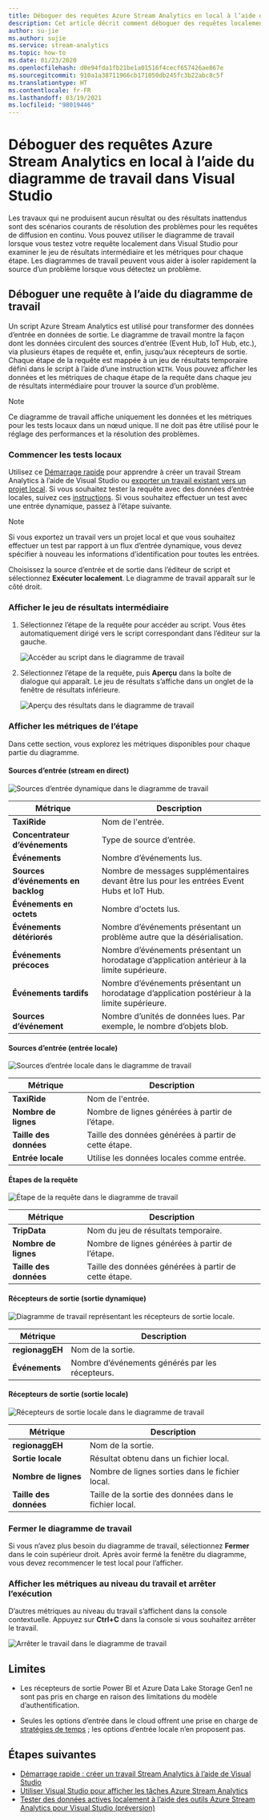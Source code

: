 ```yaml
---
title: Déboguer des requêtes Azure Stream Analytics en local à l’aide du diagramme de travail dans Visual Studio
description: Cet article décrit comment déboguer des requêtes localement à l’aide du diagramme de travail dans les outils Azure Stream Analytics pour Visual Studio.
author: su-jie
ms.author: sujie
ms.service: stream-analytics
ms.topic: how-to
ms.date: 01/23/2020
ms.openlocfilehash: d0e94fda1fb21be1a01516f4cecf657426ae867e
ms.sourcegitcommit: 910a1a38711966cb171050db245fc3b22abc8c5f
ms.translationtype: HT
ms.contentlocale: fr-FR
ms.lasthandoff: 03/19/2021
ms.locfileid: "98019446"
---
```

# <a name="debug-azure-stream-analytics-queries-locally-using-job-diagram-in-visual-studio"></a>Déboguer des requêtes Azure Stream Analytics en local à l’aide du diagramme de travail dans Visual Studio

Les travaux qui ne produisent aucun résultat ou des résultats inattendus sont des scénarios courants de résolution des problèmes pour les requêtes de diffusion en continu. Vous pouvez utiliser le diagramme de travail lorsque vous testez votre requête localement dans Visual Studio pour examiner le jeu de résultats intermédiaire et les métriques pour chaque étape. Les diagrammes de travail peuvent vous aider à isoler rapidement la source d’un problème lorsque vous détectez un problème.

## <a name="debug-a-query-using-job-diagram"></a>Déboguer une requête à l’aide du diagramme de travail

Un script Azure Stream Analytics est utilisé pour transformer des données d’entrée en données de sortie. Le diagramme de travail montre la façon dont les données circulent des sources d’entrée (Event Hub, IoT Hub, etc.), via plusieurs étapes de requête et, enfin, jusqu’aux récepteurs de sortie. Chaque étape de la requête est mappée à un jeu de résultats temporaire défini dans le script à l’aide d’une instruction `WITH`. Vous pouvez afficher les données et les métriques de chaque étape de la requête dans chaque jeu de résultats intermédiaire pour trouver la source d’un problème.

> [!NOTE]
> Ce diagramme de travail affiche uniquement les données et les métriques pour les tests locaux dans un nœud unique. Il ne doit pas être utilisé pour le réglage des performances et la résolution des problèmes.

### <a name="start-local-testing"></a>Commencer les tests locaux

Utilisez ce [Démarrage rapide](stream-analytics-quick-create-vs.md) pour apprendre à créer un travail Stream Analytics à l’aide de Visual Studio ou [exporter un travail existant vers un projet local](stream-analytics-vs-tools.md#export-jobs-to-a-project). Si vous souhaitez tester la requête avec des données d’entrée locales, suivez ces [instructions](stream-analytics-live-data-local-testing.md). Si vous souhaitez effectuer un test avec une entrée dynamique, passez à l’étape suivante.

> [!NOTE]
> Si vous exportez un travail vers un projet local et que vous souhaitez effectuer un test par rapport à un flux d’entrée dynamique, vous devez spécifier à nouveau les informations d’identification pour toutes les entrées.  

Choisissez la source d’entrée et de sortie dans l’éditeur de script et sélectionnez **Exécuter localement**. Le diagramme de travail apparaît sur le côté droit.

### <a name="view-the-intermediate-result-set"></a>Afficher le jeu de résultats intermédiaire  

1. Sélectionnez l’étape de la requête pour accéder au script. Vous êtes automatiquement dirigé vers le script correspondant dans l’éditeur sur la gauche.

   ![Accéder au script dans le diagramme de travail](./media/debug-locally-using-job-diagram/navigate-script.png)

2. Sélectionnez l’étape de la requête, puis **Aperçu** dans la boîte de dialogue qui apparaît. Le jeu de résultats s’affiche dans un onglet de la fenêtre de résultats inférieure.

   ![Aperçu des résultats dans le diagramme de travail](./media/debug-locally-using-job-diagram/preview-result.png)

### <a name="view-step-metrics"></a>Afficher les métriques de l’étape

Dans cette section, vous explorez les métriques disponibles pour chaque partie du diagramme.

#### <a name="input-sources-live-stream"></a>Sources d’entrée (stream en direct)

![Sources d’entrée dynamique dans le diagramme de travail](./media/debug-locally-using-job-diagram/live-input.png)

|Métrique|Description|
|-|-|
|**TaxiRide**| Nom de l'entrée.|
|**Concentrateur d’événements** | Type de source d’entrée.|
|**Événements**|Nombre d’événements lus.|
|**Sources d’événements en backlog**|Nombre de messages supplémentaires devant être lus pour les entrées Event Hubs et IoT Hub.|
|**Événements en octets**|Nombre d'octets lus.|
| **Événements détériorés**|Nombre d’événements présentant un problème autre que la désérialisation.|
|**Événements précoces**| Nombre d’événements présentant un horodatage d’application antérieur à la limite supérieure.|
|**Événements tardifs**| Nombre d’événements présentant un horodatage d’application postérieur à la limite supérieure.|
|**Sources d’événement**| Nombre d’unités de données lues. Par exemple, le nombre d’objets blob.|

#### <a name="input-sources-local-input"></a>Sources d’entrée (entrée locale)

![Sources d’entrée locale dans le diagramme de travail](./media/debug-locally-using-job-diagram/local-input.png)

|Métrique|Description|
|-|-|
|**TaxiRide**| Nom de l'entrée.|
|**Nombre de lignes**| Nombre de lignes générées à partir de l’étape.|
|**Taille des données**| Taille des données générées à partir de cette étape.|
|**Entrée locale**| Utilise les données locales comme entrée.|

#### <a name="query-steps"></a>Étapes de la requête

![Étape de la requête dans le diagramme de travail](./media/debug-locally-using-job-diagram/query-step.png)

|Métrique|Description|
|-|-|
|**TripData**|Nom du jeu de résultats temporaire.|
|**Nombre de lignes**| Nombre de lignes générées à partir de l’étape.|
|**Taille des données**| Taille des données générées à partir de cette étape.|
  
#### <a name="output-sinks-live-output"></a>Récepteurs de sortie (sortie dynamique)

![Diagramme de travail représentant les récepteurs de sortie locale.](./media/debug-locally-using-job-diagram/live-output.png)

|Métrique|Description|
|-|-|
|**regionaggEH**|Nom de la sortie.|
|**Événements**|Nombre d’événements générés par les récepteurs.|

#### <a name="output-sinks-local-output"></a>Récepteurs de sortie (sortie locale)

![Récepteurs de sortie locale dans le diagramme de travail](./media/debug-locally-using-job-diagram/local-output.png)

|Métrique|Description|
|-|-|
|**regionaggEH**|Nom de la sortie.|
|**Sortie locale**| Résultat obtenu dans un fichier local.|
|**Nombre de lignes**| Nombre de lignes sorties dans le fichier local.|
|**Taille des données**| Taille de la sortie des données dans le fichier local.|

### <a name="close-job-diagram"></a>Fermer le diagramme de travail

Si vous n’avez plus besoin du diagramme de travail, sélectionnez **Fermer** dans le coin supérieur droit. Après avoir fermé la fenêtre du diagramme, vous devez recommencer le test local pour l’afficher.

### <a name="view-job-level-metrics-and-stop-running"></a>Afficher les métriques au niveau du travail et arrêter l’exécution

D’autres métriques au niveau du travail s’affichent dans la console contextuelle. Appuyez sur **Ctrl+C** dans la console si vous souhaitez arrêter le travail.

![Arrêter le travail dans le diagramme de travail](./media/debug-locally-using-job-diagram/stop-job.png)

## <a name="limitations"></a>Limites

* Les récepteurs de sortie Power BI et Azure Data Lake Storage Gen1 ne sont pas pris en charge en raison des limitations du modèle d’authentification.

* Seules les options d’entrée dans le cloud offrent une prise en charge de [stratégies de temps](./stream-analytics-time-handling.md) ; les options d’entrée locale n’en proposent pas.

## <a name="next-steps"></a>Étapes suivantes

* [Démarrage rapide : créer un travail Stream Analytics à l’aide de Visual Studio](stream-analytics-quick-create-vs.md)
* [Utiliser Visual Studio pour afficher les tâches Azure Stream Analytics](stream-analytics-vs-tools.md)
* [Tester des données actives localement à l’aide des outils Azure Stream Analytics pour Visual Studio (préversion)](stream-analytics-live-data-local-testing.md)